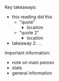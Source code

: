 Key takeaways:
* this reading did this
    * "quote"
        * location
    * "quote 2"
        * location
* takeaway 2:
...

Important information:
* note on main perosn
* stats
* general information
